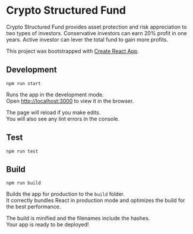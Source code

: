 # Crypto Structured Fund

Crypto Structured Fund provides asset protection and risk appreciation to two types of investors.
Conservative investors can earn 20% profit in one years. Active investor can lever the total fund to gain more profits.

This project was bootstrapped with [Create React App](https://github.com/facebook/create-react-app).

## Development

```shell
npm run start
```

Runs the app in the development mode.<br>
Open [http://localhost:3000](http://localhost:3000) to view it in the browser.

The page will reload if you make edits.<br>
You will also see any lint errors in the console.

## Test

```shell
npm run test
```

## Build

```shell
npm run build
```

Builds the app for production to the `build` folder.<br>
It correctly bundles React in production mode and optimizes the build for the best performance.

The build is minified and the filenames include the hashes.<br>
Your app is ready to be deployed!
